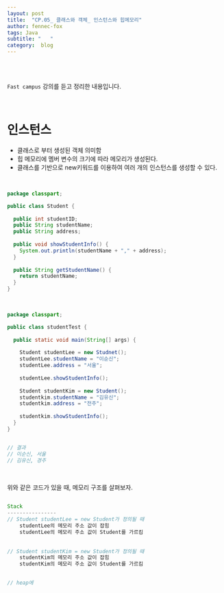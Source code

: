 ```yaml
---
layout: post
title:  "CP.05_ 클래스와 객체_ 인스턴스와 힙메모리"
author: fennec-fox
tags: Java
subtitle: "   "
category:  blog
---
```


<br>

<br>

`Fast campus` 강의를 듣고 정리한 내용입니다.

<br>

# 인스턴스

- 클래스로 부터 생성된 객체 의미함
- 힙 메모리에 멤버 변수의 크기에 따라 메모리가 생성된다.
- 클래스를 기반으로 new키워드를 이용하여 여러 개의 인스턴스를 생성할 수 있다.

<br>

```JAVA
package classpart;

public class Student {
  
  public int studentID;
  public String studentName;
  public String address;
  
  public void showStudentInfo() {
    System.out.println(studentName + "," + address);
  }
  
  public String getStudentName() {
    return studentName;
  }
}

```

<br>

```JAVA
package classpart;

public class studentTest {
	
  public static void main(String[] args) {
    
    Student studentLee = new Studnet(); 
    studentLee.studentName = "이순신";
    studentLee.address = "서울";
    
    studentLee.showStudentInfo();
    
    Student studentKim = new Student();
    studentkim.studentName = "김유신";
    studentkim.address = "전주";
    
    studentkim.showStudentInfo();
  }
}


// 결과 
// 이순신, 서울
// 김유신, 경주
```

<br>

위와 같은 코드가 있을 때, 메모리 구조를 살펴보자.

```java

Stack																										Heap (멤버 변수만 가진다 / 메소드는 다른 공간에)
----------------																				--------------------
// Student studentLee = new Student가 정의될 때
	studentLee의 메모리 주소 값이 잡힘													Student만큼의 공간이 잡힘  
	studentLee의 메모리 주소 값이 Student를 가르킴
	
	
// Student studentKim = new Student가 정의될 때
	studentKim의 메모리 주소 값이 잡힘													Student만큼의 공간이 잡힘  
	studentKim의 메모리 주소 값이 Student를 가르킴
		

// heap에 
```

